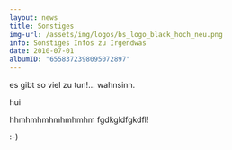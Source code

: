 ```yaml
---
layout: news
title: Sonstiges
img-url: /assets/img/logos/bs_logo_black_hoch_neu.png
info: Sonstiges Infos zu Irgendwas
date: 2010-07-01
albumID: "6558372398095072897"
---
```

es gibt so viel zu tun!... wahnsinn.

hui

hhmhmhmhmhmhmhm fgdkgldfgkdfl!

:-)